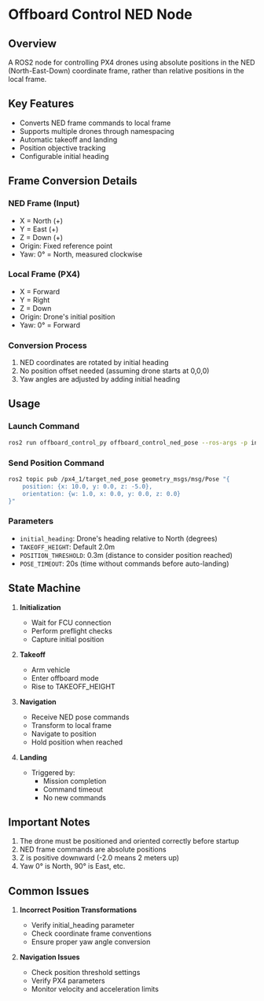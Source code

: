 
# Offboard Control NED Node

## Overview
A ROS2 node for controlling PX4 drones using absolute positions in the NED (North-East-Down) coordinate frame, rather than relative positions in the local frame.

## Key Features
- Converts NED frame commands to local frame
- Supports multiple drones through namespacing
- Automatic takeoff and landing
- Position objective tracking
- Configurable initial heading

## Frame Conversion Details
### NED Frame (Input)
- X = North (+)
- Y = East (+)
- Z = Down (+)
- Origin: Fixed reference point
- Yaw: 0° = North, measured clockwise

### Local Frame (PX4)
- X = Forward
- Y = Right
- Z = Down
- Origin: Drone's initial position
- Yaw: 0° = Forward

### Conversion Process
1. NED coordinates are rotated by initial heading
2. No position offset needed (assuming drone starts at 0,0,0)
3. Yaw angles are adjusted by adding initial heading

## Usage

### Launch Command
```bash
ros2 run offboard_control_py offboard_control_ned_pose --ros-args -p initial_heading:=0.0 --remap __ns:=/px4_1
```

### Send Position Command
```bash
ros2 topic pub /px4_1/target_ned_pose geometry_msgs/msg/Pose "{
    position: {x: 10.0, y: 0.0, z: -5.0},
    orientation: {w: 1.0, x: 0.0, y: 0.0, z: 0.0}
}"
```

### Parameters
- `initial_heading`: Drone's heading relative to North (degrees)
- `TAKEOFF_HEIGHT`: Default 2.0m
- `POSITION_THRESHOLD`: 0.3m (distance to consider position reached)
- `POSE_TIMEOUT`: 20s (time without commands before auto-landing)

## State Machine
1. **Initialization**
   - Wait for FCU connection
   - Perform preflight checks
   - Capture initial position

2. **Takeoff**
   - Arm vehicle
   - Enter offboard mode
   - Rise to TAKEOFF_HEIGHT

3. **Navigation**
   - Receive NED pose commands
   - Transform to local frame
   - Navigate to position
   - Hold position when reached

4. **Landing**
   - Triggered by:
     - Mission completion
     - Command timeout
     - No new commands

## Important Notes
1. The drone must be positioned and oriented correctly before startup
2. NED frame commands are absolute positions
3. Z is positive downward (-2.0 means 2 meters up)
4. Yaw 0° is North, 90° is East, etc.

## Common Issues
1. **Incorrect Position Transformations**
   - Verify initial_heading parameter
   - Check coordinate frame conventions
   - Ensure proper yaw angle conversion

2. **Navigation Issues**
   - Check position threshold settings
   - Verify PX4 parameters
   - Monitor velocity and acceleration limits
